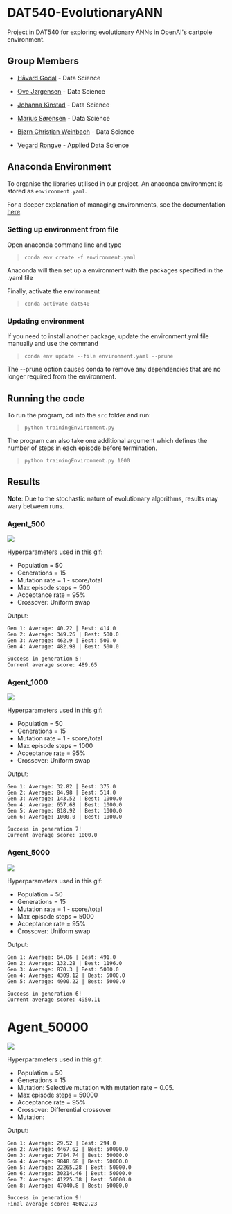 # DAT540-EvolutionaryANN

Project in DAT540 for exploring evolutionary ANNs in OpenAI's cartpole environment.

## Group Members

-   [Håvard Godal](https://github.com/HGodal) - Data Science
-   [Ove Jørgensen](https://github.com/ovejorgensen) - Data Science
-   [Johanna Kinstad](https://github.com/johannakinstad) - Data Science
-   [Marius Sørensen](https://github.com/sorensenmarius) - Data Science
-   [Bjørn Christian Weinbach](https://github.com/bcwein) - Data Science

-   [Vegard Rongve](https://github.com/VRongve) - Applied Data Science

## Anaconda Environment

To organise the libraries utilised in our project. An anaconda environment is stored as `environment.yaml`.

For a deeper explanation of managing environments, see the documentation [here](https://docs.conda.io/projects/conda/en/latest/user-guide/tasks/manage-environments.html).

### Setting up environment from file

Open anaconda command line and type

> `conda env create -f environment.yaml`

Anaconda will then set up a environment with the packages specified in the .yaml file

Finally, activate the environment

> `conda activate dat540`

### Updating environment

If you need to install another package, update the environment.yml file manually and use the command

> `conda env update --file environment.yaml --prune`

The --prune option causes conda to remove any dependencies that are no longer required from the environment.

## Running the code

To run the program, cd into the `src` folder and run:

> `python trainingEnvironment.py`

The program can also take one additional argument which defines the number of steps in each episode before termination.

> `python trainingEnvironment.py 1000`

## Results

**Note**: Due to the stochastic nature of evolutionary algorithms, results may wary between runs.

### Agent_500

![](gifs/agent_500.gif)

Hyperparameters used in this gif:

-   Population = 50
-   Generations = 15
-   Mutation rate = 1 - score/total
-   Max episode steps = 500
-   Acceptance rate = 95%
-   Crossover: Uniform swap

Output:

```
Gen 1: Average: 40.22 | Best: 414.0
Gen 2: Average: 349.26 | Best: 500.0
Gen 3: Average: 462.9 | Best: 500.0
Gen 4: Average: 482.98 | Best: 500.0

Success in generation 5!
Current average score: 489.65
```

### Agent_1000

![](gifs/agent_1000.gif)

Hyperparameters used in this gif:

-   Population = 50
-   Generations = 15
-   Mutation rate = 1 - score/total
-   Max episode steps = 1000
-   Acceptance rate = 95%
-   Crossover: Uniform swap

Output:

```
Gen 1: Average: 32.82 | Best: 375.0
Gen 2: Average: 84.98 | Best: 514.0
Gen 3: Average: 143.52 | Best: 1000.0
Gen 4: Average: 657.68 | Best: 1000.0
Gen 5: Average: 818.92 | Best: 1000.0
Gen 6: Average: 1000.0 | Best: 1000.0

Success in generation 7!
Current average score: 1000.0
```

### Agent_5000

![](gifs/agent_5000.gif)

Hyperparameters used in this gif:

-   Population = 50
-   Generations = 15
-   Mutation rate = 1 - score/total
-   Max episode steps = 5000
-   Acceptance rate = 95%
-   Crossover: Uniform swap

Output:

```
Gen 1: Average: 64.86 | Best: 491.0
Gen 2: Average: 132.28 | Best: 1196.0
Gen 3: Average: 870.3 | Best: 5000.0
Gen 4: Average: 4309.12 | Best: 5000.0
Gen 5: Average: 4900.22 | Best: 5000.0

Success in generation 6!
Current average score: 4950.11
```

# Agent_50000

![](gifs/agent_50000.png)

Hyperparameters used in this gif:

-   Population = 50
-   Generations = 15
-   Mutation: Selective mutation with mutation rate = 0.05.
-   Max episode steps = 50000
-   Acceptance rate = 95%
-   Crossover: Differential crossover
-   Mutation:

Output:

```
Gen 1: Average: 29.52 | Best: 294.0
Gen 2: Average: 4467.62 | Best: 50000.0
Gen 3: Average: 7784.74 | Best: 50000.0
Gen 4: Average: 9848.68 | Best: 50000.0
Gen 5: Average: 22265.28 | Best: 50000.0
Gen 6: Average: 30214.46 | Best: 50000.0
Gen 7: Average: 41225.38 | Best: 50000.0
Gen 8: Average: 47040.8 | Best: 50000.0

Success in generation 9!
Final average score: 48022.23
```
